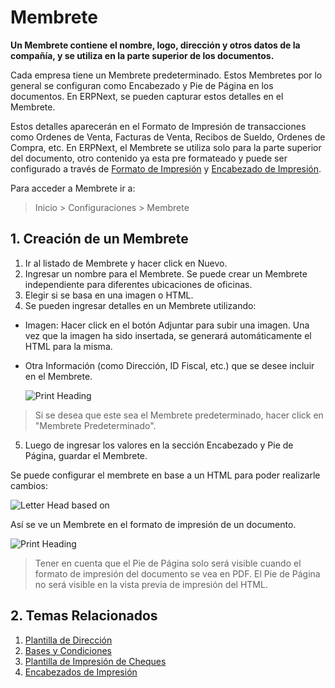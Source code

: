 <!-- add-breadcrumbs -->
# Membrete

**Un Membrete contiene el nombre, logo, dirección y otros datos de la compañía, y se utiliza en la parte superior de los documentos.**

Cada empresa tiene un Membrete predeterminado. Estos Membretes por lo general se configuran como Encabezado y Pie de Página en los documentos. En ERPNext, se pueden capturar estos detalles en el Membrete.

Estos detalles aparecerán en el Formato de Impresión de transacciones como Ordenes de Venta, Facturas de Venta, Recibos de Sueldo, Ordenes de Compra, etc. En ERPNext, el Membrete se utiliza solo para la parte superior del documento, otro contenido ya esta pre formateado y puede ser configurado a través de [Formato de Impresión](/docs/user/manual/es/setting-up/print/print-format) y [Encabezado de Impresión](/docs/user/manual/es/setting-up/print/print-headings).

Para acceder a Membrete ir a:
> Inicio > Configuraciones > Membrete

## 1. Creación de un Membrete
1. Ir al listado de Membrete y hacer click en Nuevo.
1. Ingresar un nombre para el Membrete. Se puede crear un Membrete independiente para diferentes ubicaciones de oficinas.
1. Elegir si se basa en una imagen o HTML.
1. Se pueden ingresar detalles en un Membrete utilizando:

  * Imagen: Hacer click en el botón Adjuntar para subir una imagen. Una vez que la imagen ha sido insertada, se generará automáticamente el HTML para la misma.
  * Otra Información (como Dirección, ID Fiscal, etc.) que se desee incluir en el Membrete. 

    <img class="screenshot" alt="Print Heading" src="{{docs_base_url}}/assets/img/setup/print/letter-head.png">
  
  > Si se desea que este sea el Membrete predeterminado, hacer click en "Membrete Predeterminado".

5. Luego de ingresar los valores en la sección Encabezado y Pie de Página, guardar el Membrete.

Se puede configurar el membrete en base a un HTML para poder realizarle cambios:

![Letter Head based on](/docs/assets/img/setup/print/letter-head-based-on.gif)

Así se ve un Membrete en el formato de impresión de un documento.

<img class="screenshot" alt="Print Heading" src="{{docs_base_url}}/assets/img/setup/print/letter-head-1.png">

> Tener en cuenta que el Pie de Página solo será visible cuando el formato de impresión del documento se vea en PDF. El Pie de Página no será visible en la vista previa de impresión del HTML.

## 2. Temas Relacionados
1. [Plantilla de Dirección](/docs/user/manual/es/setting-up/print/address-template)
1. [Bases y Condiciones](/docs/user/manual/es/setting-up/print/terms-and-conditions)
1. [Plantilla de Impresión de Cheques](/docs/user/manual/es/setting-up/print/cheque-print-template)
1. [Encabezados de Impresión](/docs/user/manual/es/setting-up/print/print-headings)
